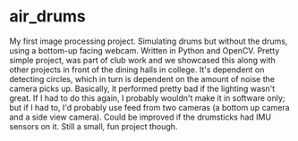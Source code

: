 # air_drums
My first image processing project. Simulating drums but without the drums, using a bottom-up facing webcam. Written in Python and OpenCV. Pretty simple project, was part of club work and we showcased this along with other projects in front of the dining halls in college. It's dependent on detecting circles, which in turn is dependent on the amount of noise the camera picks up. Basically, it performed pretty bad if the lighting wasn't great. If I had to do this again, I probably wouldn't make it in software only; but if I had to, I'd probably use feed from two cameras (a bottom up camera and a side view camera). Could be improved if the drumsticks had IMU sensors on it. Still a small, fun project though.
